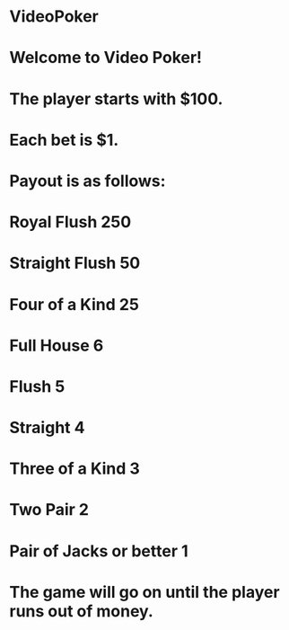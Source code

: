# VideoPoker

# Welcome to Video Poker!

# The player starts with $100.
# Each bet is $1.
# Payout is as follows:
# Royal Flush             250
# Straight Flush          50
# Four of a Kind          25
# Full House              6
# Flush                   5
# Straight                4
# Three of a Kind         3
# Two Pair                2
# Pair of Jacks or better 1
  
# The game will go on until the player runs out of money.
